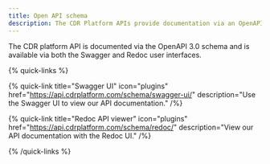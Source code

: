 ```yaml
---
title: Open API schema
description: The CDR Platform APIs provide documentation via an OpenAPI 3.0 schema with UIs available in both Swagger and Redoc.
---
```


The CDR platform API is documented via the OpenAPI 3.0 schema and is available via both the Swagger and Redoc user interfaces.

{% quick-links %}

{% quick-link title="Swagger UI" icon="plugins" href="https://api.cdrplatform.com/schema/swagger-ui/" description="Use the Swagger UI to view our API documentation." /%}

{% quick-link title="Redoc API viewer" icon="plugins" href="https://api.cdrplatform.com/schema/redoc/" description="View our API documentation with the Redoc UI." /%}

{% /quick-links %}
